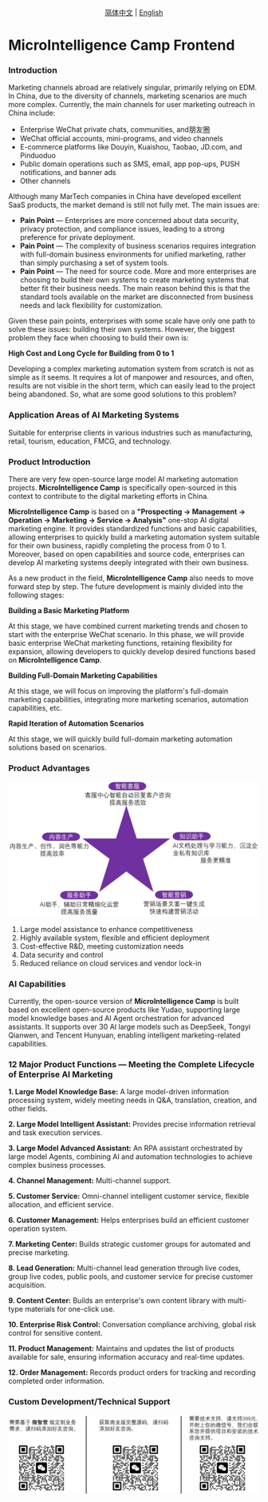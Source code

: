 <p align="center">
  <a href="./README.md">简体中文</a> |
  <a href="./README.en.md">English</a> 
</p>

# MicroIntelligence Camp Frontend

### Introduction
Marketing channels abroad are relatively singular, primarily relying on EDM. In China, due to the diversity of channels, marketing scenarios are much more complex. Currently, the main channels for user marketing outreach in China include:

- Enterprise WeChat private chats, communities, and朋友圈
- WeChat official accounts, mini-programs, and video channels
- E-commerce platforms like Douyin, Kuaishou, Taobao, JD.com, and Pinduoduo
- Public domain operations such as SMS, email, app pop-ups, PUSH notifications, and banner ads
- Other channels

Although many MarTech companies in China have developed excellent SaaS products, the market demand is still not fully met. The main issues are:

- **Pain Point** — Enterprises are more concerned about data security, privacy protection, and compliance issues, leading to a strong preference for private deployment.
- **Pain Point** — The complexity of business scenarios requires integration with full-domain business environments for unified marketing, rather than simply purchasing a set of system tools.
- **Pain Point** — The need for source code. More and more enterprises are choosing to build their own systems to create marketing systems that better fit their business needs. The main reason behind this is that the standard tools available on the market are disconnected from business needs and lack flexibility for customization.

Given these pain points, enterprises with some scale have only one path to solve these issues: building their own systems. However, the biggest problem they face when choosing to build their own is:

**High Cost and Long Cycle for Building from 0 to 1**

Developing a complex marketing automation system from scratch is not as simple as it seems. It requires a lot of manpower and resources, and often, results are not visible in the short term, which can easily lead to the project being abandoned. So, what are some good solutions to this problem?

### Application Areas of AI Marketing Systems

Suitable for enterprise clients in various industries such as manufacturing, retail, tourism, education, FMCG, and technology.

### Product Introduction
There are very few open-source large model AI marketing automation projects. **MicroIntelligence Camp** is specifically open-sourced in this context to contribute to the digital marketing efforts in China.

**MicroIntelligence Camp** is based on a **"Prospecting -> Management -> Operation -> Marketing -> Service -> Analysis"** one-stop AI digital marketing engine. It provides standardized functions and basic capabilities, allowing enterprises to quickly build a marketing automation system suitable for their own business, rapidly completing the process from 0 to 1. Moreover, based on open capabilities and source code, enterprises can develop AI marketing systems deeply integrated with their own business.

As a new product in the field, **MicroIntelligence Camp** also needs to move forward step by step. The future development is mainly divided into the following stages:

**Building a Basic Marketing Platform**

At this stage, we have combined current marketing trends and chosen to start with the enterprise WeChat scenario. In this phase, we will provide basic enterprise WeChat marketing functions, retaining flexibility for expansion, allowing developers to quickly develop desired functions based on **MicroIntelligence Camp**.

**Building Full-Domain Marketing Capabilities**

At this stage, we will focus on improving the platform's full-domain marketing capabilities, integrating more marketing scenarios, automation capabilities, etc.

**Rapid Iteration of Automation Scenarios**

At this stage, we will quickly build full-domain marketing automation solutions based on scenarios.

### Product Advantages

![Description](./docs/20250321150727.png)

1. Large model assistance to enhance competitiveness
2. Highly available system, flexible and efficient deployment
3. Cost-effective R&D, meeting customization needs
4. Data security and control
5. Reduced reliance on cloud services and vendor lock-in

### AI Capabilities

Currently, the open-source version of **MicroIntelligence Camp** is built based on excellent open-source products like Yudao, supporting large model knowledge bases and AI Agent orchestration for advanced assistants. It supports over 30 AI large models such as DeepSeek, Tongyi Qianwen, and Tencent Hunyuan, enabling intelligent marketing-related capabilities.

### 12 Major Product Functions — Meeting the Complete Lifecycle of Enterprise AI Marketing

**1. Large Model Knowledge Base:** A large model-driven information processing system, widely meeting needs in Q&A, translation, creation, and other fields.

**2. Large Model Intelligent Assistant:** Provides precise information retrieval and task execution services.

**3. Large Model Advanced Assistant:** An RPA assistant orchestrated by large model Agents, combining AI and automation technologies to achieve complex business processes.

**4. Channel Management:** Multi-channel support.

**5. Customer Service:** Omni-channel intelligent customer service, flexible allocation, and efficient service.

**6. Customer Management:** Helps enterprises build an efficient customer operation system.

**7. Marketing Center:** Builds strategic customer groups for automated and precise marketing.

**8. Lead Generation:** Multi-channel lead generation through live codes, group live codes, public pools, and customer service for precise customer acquisition.

**9. Content Center:** Builds an enterprise's own content library with multi-type materials for one-click use.

**10. Enterprise Risk Control:** Conversation compliance archiving, global risk control for sensitive content.

**11. Product Management:** Maintains and updates the list of products available for sale, ensuring information accuracy and real-time updates.

**12. Order Management:** Records product orders for tracking and recording completed order information.

### Custom Development/Technical Support

![Description](./docs/20250321173421.png)
